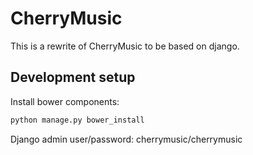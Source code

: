 CherryMusic
===========

This is a rewrite of CherryMusic to be based on django.

Development setup
-----------------

Install bower components:
```bash
python manage.py bower_install
```

Django admin user/password: cherrymusic/cherrymusic

